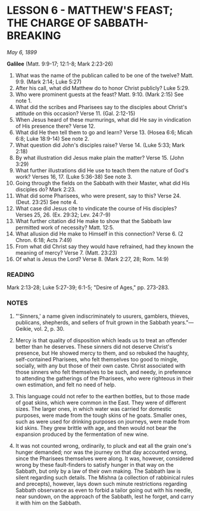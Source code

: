 # LESSON 6 - MATTHEW'S FEAST; THE CHARGE OF SABBATH-BREAKING

*May 6, 1899*

**Galilee**
(Matt. 9:9-17; 12:1-8; Mark 2:23-26)

1. What was the name of the publican called to be one of the twelve? Matt. 9:9. (Mark 2:14; Luke 5:27)
2. After his call, what did Matthew do to honor Christ publicly? Luke 5:29.
3. Who were prominent guests at the feast? Matt. 9:10. (Mark 2:15) See note 1.
4. What did the scribes and Pharisees say to the disciples about Christ's attitude on this occasion? Verse 11. (Gal. 2:12-15)
5. When Jesus heard of these murmurings, what did He say in vindication of His presence there? Verse 12.
6. What did He then tell them to go and learn? Verse 13. (Hosea 6:6; Micah 6:8; Luke 18:9-14) See note 2.
7. What question did John's disciples raise? Verse 14. (Luke 5:33; Mark 2:18)
8. By what illustration did Jesus make plain the matter? Verse 15. (John 3:29)
9. What further illustrations did He use to teach them the nature of God's work? Verses 16, 17. (Luke 5:36-38) See note 3.
10. Going through the fields on the Sabbath with their Master, what did His disciples do? Mark 2:23.
11. What did some Pharisees, who were present, say to this? Verse 24. (Deut. 23:25) See note 4.
12. What case did Jesus cite to vindicate the course of His disciples? Verses 25, 26. (Ex. 29:32; Lev. 24:7-9)
13. What further citation did He make to show that the Sabbath law permitted work of necessity? Matt. 12:5.
14. What allusion did He make to Himself in this connection? Verse 6. (2 Chron. 6:18; Acts 7:49)
15. From what did Christ say they would have refrained, had they known the meaning of mercy? Verse 7. (Matt. 23:23)
16. Of what is Jesus the Lord? Verse 8. (Mark 2:27, 28; Rom. 14:9)

### READING
Mark 2:13-28; Luke 5:27-39; 6:1-5; "Desire of Ages," pp. 273-283.

### NOTES

1. "'Sinners,' a name given indiscriminately to usurers, gamblers, thieves, publicans, shepherds, and sellers of fruit grown in the Sabbath years."—Geikie, vol. 2, p. 30.

2. Mercy is that quality of disposition which leads us to treat an offender better than he deserves. These sinners did not deserve Christ's presence, but He showed mercy to them, and so rebuked the haughty, self-contained Pharisees, who felt themselves too good to mingle, socially, with any but those of their own caste. Christ associated with those sinners who felt themselves to be such, and needy, in preference to attending the gatherings of the Pharisees, who were righteous in their own estimation, and felt no need of help.

3. This language could not refer to the earthen bottles, but to those made of goat skins, which were common in the East. They were of different sizes. The larger ones, in which water was carried for domestic purposes, were made from the tough skins of he goats. Smaller ones, such as were used for drinking purposes on journeys, were made from kid skins. They grew brittle with age, and then would not bear the expansion produced by the fermentation of new wine.

4. It was not counted wrong, ordinarily, to pluck and eat all the grain one's hunger demanded; nor was the journey on that day accounted wrong, since the Pharisees themselves were along. It was, however, considered wrong by these fault-finders to satisfy hunger in that way on the Sabbath, but only by a law of their own making. The Sabbath law is silent regarding such details. The Mishna (a collection of rabbinical rules and precepts), however, lays down such minute restrictions regarding Sabbath observance as even to forbid a tailor going out with his needle, near sundown, on the approach of the Sabbath, lest he forget, and carry it with him on the Sabbath.